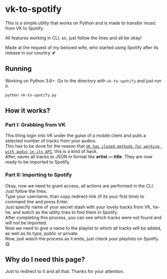 # vk-to-spotify
This is a simple utility that works on Python and is made to transfer music from VK to Spotify.

All features working in CLI, so, just follow the lines and all be okay!

Made at the request of my beloved wife, who started using Spotify after its release in our country. :two_hearts:

## Running
Working on Python 3.6+.
Go to the directory with ``vk-to-spotify`` and just run it. 
```bash
python vk-to-spotify.py
```

## How it works?
### Part I: Grabbing from VK
This thing login into VK under the guise of a mobile client and pulls a selected number of tracks from your audios.<br>
This has to be done for the reason that [``VK has closed methods for working with audio in its API``](https://vk.com/dev/audio_api), this is a kind of hack.<br>
After, saves all tracks to JSON in format like **artist — title**. They are now ready to be imported to Spotify.<br>
### Part II: Importing to Spotify
Okay, now we need to grant access, all actions are performed in the CLI. Just follow the lines.<br>
Type your username, than copy redirect-link (if its your first time) to command line and press Enter.<br>
Just specify name of your secret stash with your lovely tracks from VK, he-he, and watch as the utility tries to find them in Spotify.<br>
After completing this process, you can see which tracks were not found and will not be imported.<br>
Now we need to give a name to the playlist to which all tracks will be added, as well as its type, public or private.<br>
Now, just watch the process as it ends, just check your playlists on Spotify. :yum:

## Why do I need this page?
Just to redirect to it and all that. Thanks for your attention.
